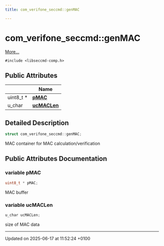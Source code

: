 ```yaml
---
title: com_verifone_seccmd::genMAC

---
```


# com_verifone_seccmd::genMAC



 [More...](#detailed-description)


`#include <libseccmd-comp.h>`

## Public Attributes

|                | Name           |
| -------------- | -------------- |
| uint8_t * | **[pMAC](structcom__verifone__seccmd_1_1gen_m_a_c.md#variable-pmac)**  |
| u_char | **[ucMACLen](structcom__verifone__seccmd_1_1gen_m_a_c.md#variable-ucmaclen)**  |

## Detailed Description

```cpp
struct com_verifone_seccmd::genMAC;
```


MAC container for MAC calculation/verification 

## Public Attributes Documentation

### variable pMAC

```cpp
uint8_t * pMAC;
```


MAC buffer 


### variable ucMACLen

```cpp
u_char ucMACLen;
```


size of MAC data 


-------------------------------

Updated on 2025-06-17 at 11:52:24 +0100